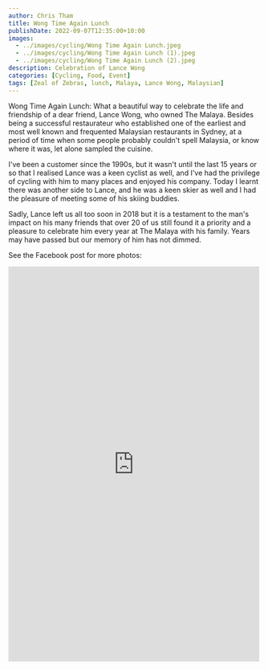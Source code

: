 ```yaml
---
author: Chris Tham
title: Wong Time Again Lunch
publishDate: 2022-09-07T12:35:00+10:00
images:
  - ../images/cycling/Wong Time Again Lunch.jpeg
  - ../images/cycling/Wong Time Again Lunch (1).jpeg
  - ../images/cycling/Wong Time Again Lunch (2).jpeg
description: Celebration of Lance Wong
categories: [Cycling, Food, Event]
tags: [Zeal of Zebras, lunch, Malaya, Lance Wong, Malaysian]
---
```


Wong Time Again Lunch: What a beautiful way to celebrate the life and friendship of a dear friend, Lance Wong, who owned The Malaya. Besides being a successful restaurateur who established one of the earliest and most well known and frequented Malaysian restaurants in Sydney, at a period of time when some people probably couldn't spell Malaysia, or know where it was, let alone sampled the cuisine.

I've been a customer since the 1990s, but it wasn't until the last 15 years or so that I realised Lance was a keen cyclist as well, and I've had the privilege of cycling with him to many places and enjoyed his company. Today I learnt there was another side to Lance, and he was a keen skier as well and I had the pleasure of meeting some of his skiing buddies.

Sadly, Lance left us all too soon in 2018 but it is a testament to the man's impact on his many friends that over 20 of us still found it a priority and a pleasure to celebrate him every year at The Malaya with his family. Years may have passed but our memory of him has not dimmed.

See the Facebook post for more photos:

<iframe src="https://www.facebook.com/plugins/post.php?href=https%3A%2F%2Fwww.facebook.com%2Fchris1.tham%2Fposts%2Fpfbid033zfANguoKJqCMg8xQd86Aq6TCQCSFR2tZG8iYrYgrBjKV3B1hJqHcUS2cq9TWk9el&show_text=true&width=500" width="500" height="787" style="border:none;overflow:hidden" scrolling="no" frameborder="0" allowfullscreen="true" allow="autoplay; clipboard-write; encrypted-media; picture-in-picture; web-share"></iframe>
